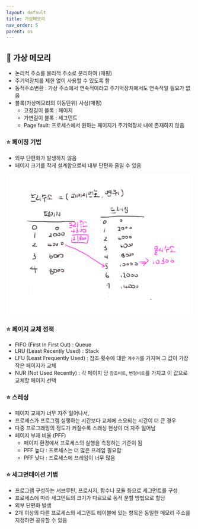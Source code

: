 ```yaml
---
layout: default
title: 가상메모리
nav_order: 5
parent: os
---
```




## 📑 가상 메모리

- 논리적 주소를 물리적 주소로 분리하여 (매핑)
- 주기억장치를 제한 없이 사용할 수 있도록 함
- 동적주소변환 : 가상 주소에서 연속적이라고 주기억장치에서도 연속적일 필요가 없음
- 블록(가상메모리의 이동단위) 사상(매핑)
  - 고정길이 블록 : 페이지
  - 가변길이 블록 : 세그먼트
  - Page fault: 프로세스에서 원하는 페이지가 주기억장치 내에 존재하지 않음


### ⭐ 페이징 기법

- 외부 단편화가 발생하지 않음
- 페이지 크기를 작게 설계함으로써 내부 단편화 줄일 수 있음

![](https://github.com/beeguriri/beeguriri.github.io/blob/main/docs/img/paging.PNG?raw=true)





### ⭐ 페이지 교체 정책

- FIFO (First In First Out) : Queue
- LRU (Least Recently Used) : Stack
- LFU (Least Frequently Used) : 참조 횟수에 대한 `계수기`를 가지며 그 값이 가장 작은 페이지가 교체
- NUR (Not Used Recently) : 각 페이지 당 `참조비트`, `변형비트`를 가지고 이 값으로 교체할 페이지 선택



### ⭐ 스레싱

- 페이지 교체가 너무 자주 일어나서, 
- 프로세스가 프로그램 실행하는 시간보다 교체에 소요되는 시간이 더 큰 경우
- 다중 프로그래밍의 정도가 커질수록 스래싱 현상이 더 자주 일어남
- 페이지 부재 비율 (PFF)
  - 페이지 환경에서 프로세스의 실행을 측정하는 기준이 됨
  - PFF 높다 : 프로세스는 더 많은 프레임 필요함
  - PFF 낮다 : 프로세스에 프레임이 너무 많음



### ⭐ 세그먼테이션 기법

- 프로그램 구성하는 서브루틴, 프로시저, 함수나 모듈 등으로 세그먼트를 구성
- 프로세스에 따라 세그먼트의 크기가 다르므로 동적 분할 방법으로 할당
- 외부 단편화 발생
- 2개 이상의 다른 프로세스의 세그먼트 테이블에 있는 항목은 동일한 메모리 주소를 지정하면 공유할 수 있음
